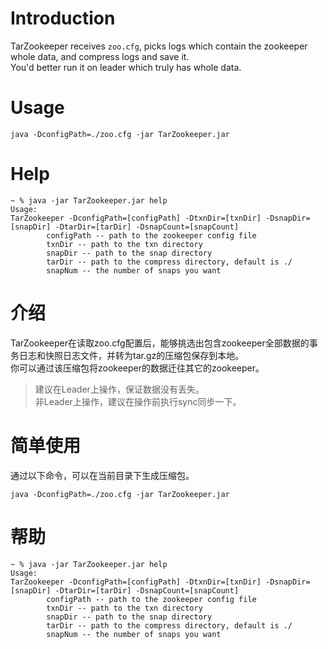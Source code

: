 # Introduction
TarZookeeper receives `zoo.cfg`, picks logs which contain the zookeeper whole data, and compress logs and save it.   
You'd better run it on leader which truly has whole data.

# Usage
```
java -DconfigPath=./zoo.cfg -jar TarZookeeper.jar
```

# Help
```
~ % java -jar TarZookeeper.jar help
Usage:
TarZookeeper -DconfigPath=[configPath] -DtxnDir=[txnDir] -DsnapDir=[snapDir] -DtarDir=[tarDir] -DsnapCount=[snapCount]
        configPath -- path to the zookeeper config file
        txnDir -- path to the txn directory
        snapDir -- path to the snap directory
        tarDir -- path to the compress directory, default is ./
        snapNum -- the number of snaps you want

```

# 介绍
TarZookeeper在读取zoo.cfg配置后，能够挑选出包含zookeeper全部数据的事务日志和快照日志文件，并转为tar.gz的压缩包保存到本地。  
你可以通过该压缩包将zookeeper的数据迁往其它的zookeeper。

> 建议在Leader上操作，保证数据没有丢失。  
> 非Leader上操作，建议在操作前执行sync同步一下。

# 简单使用
通过以下命令，可以在当前目录下生成压缩包。
```
java -DconfigPath=./zoo.cfg -jar TarZookeeper.jar
```

# 帮助
```
~ % java -jar TarZookeeper.jar help
Usage:
TarZookeeper -DconfigPath=[configPath] -DtxnDir=[txnDir] -DsnapDir=[snapDir] -DtarDir=[tarDir] -DsnapCount=[snapCount]
        configPath -- path to the zookeeper config file
        txnDir -- path to the txn directory
        snapDir -- path to the snap directory
        tarDir -- path to the compress directory, default is ./
        snapNum -- the number of snaps you want

```
